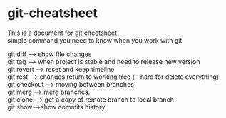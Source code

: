 # git-cheatsheet

This is a document for git cheetsheet  
simple command you need to know when you work with git  

git diff --> show file changes  
git tag --> when project is stable and need to release new version  
git revert --> reset and keep timeline  
git rest --> changes return to working tree (--hard for delete everything)  
git checkout --> moving between branches  
git merg --> merg branches.  
git clone --> get a copy of remote branch to local branch  
git show-->show commits history.  
